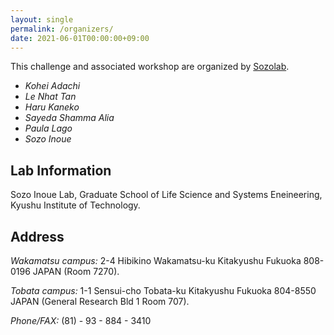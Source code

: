 ```yaml
---
layout: single
permalink: /organizers/
date: 2021-06-01T00:00:00+09:00
---
```

This challenge and associated workshop are organized by [Sozolab](https://sozolab.jp/?locale=en).

- *Kohei Adachi*
- *Le Nhat Tan*
- *Haru Kaneko*
- *Sayeda Shamma Alia*
- *Paula Lago*
- *Sozo Inoue*

## Lab Information
Sozo Inoue Lab, Graduate School of Life Science and Systems Eneineering, Kyushu Institute of Technology.

## Address
*Wakamatsu campus:* 2-4 Hibikino Wakamatsu-ku Kitakyushu Fukuoka 808-0196 JAPAN (Room 7270).

*Tobata campus:* 1-1 Sensui-cho Tobata-ku Kitakyushu Fukuoka 804-8550 JAPAN (General Research Bld 1 Room 707).

*Phone/FAX:* (81) - 93 - 884 - 3410

